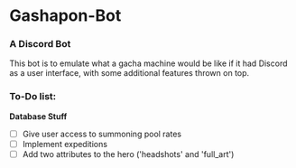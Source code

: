# Gashapon-Bot   

### A Discord Bot   
This bot is to emulate what a gacha machine would be like if it had Discord as a user interface, with some additional features thrown on top.

### To-Do list:
**Database Stuff**
- [ ] Give user access to summoning pool rates
- [ ] Implement expeditions
- [ ] Add two attributes to the hero ('headshots' and 'full_art')
